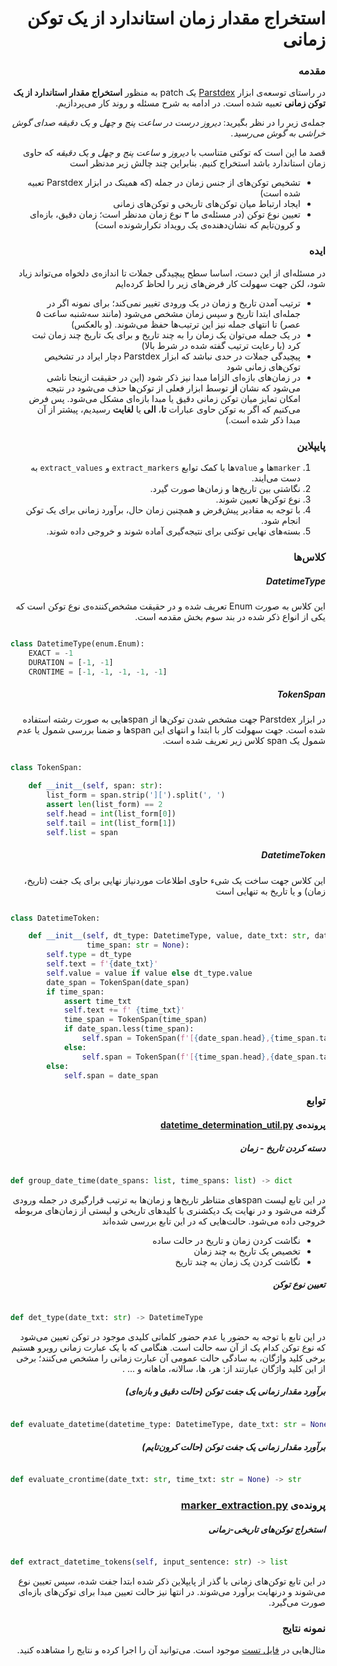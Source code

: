 <div dir='rtl' text-align='justify'>

استخراج مقدار زمان استاندارد از یک توکن زمانی
=============================================

### مقدمه

در راستای توسعه‌ی ابزار [Parstdex](https://github.com/kargaranamir/parstdex) یک patch به منظور **استخراج مقدار استاندارد از یک توکن زمانی** تعبیه شده است. در ادامه به شرح مسئله و روند کار می‌پردازیم.

جمله‌ی زیر را در نظر بگیرید:
*دیروز درست در ساعت پنج و چهل و یک دقیقه صدای گوش خراشی به گوش می‌رسید.*

قصد ما این است که توکنی متناسب با *دیروز* و *ساعت پنج و چهل و یک دقیقه* که حاوی زمان استاندارد باشد استخراج کنیم. بنابراین چند چالش زیر مدنظر است

- تشخیص توکن‌های از جنس زمان در جمله (که همینک در ابزار Parstdex تعبیه شده است)
- ایجاد ارتباط میان توکن‌های تاریخی و توکن‌های زمانی
- تعیین نوع توکن (در مسئله‌ی ما ۳ نوع زمان مدنظر است؛ زمان دقیق، بازه‌ای و کرون‌تایم که نشان‌دهنده‌ی یک رویداد تکرارشونده است)

### ایده

در مسئله‌ای از این دست، اساسا سطح پیچیدگی جملات تا اندازه‌ی دلخواه می‌تواند زیاد شود، لکن جهت سهولت کار فرض‌های زیر را لحاظ کرده‌ایم

- ترتیب آمدن تاریخ و زمان در یک ورودی تغییر نمی‌کند؛ برای نمونه اگر در جمله‌ای ابتدا تاریخ و سپس زمان مشخص می‌شود (مانند سه‌شنبه ساعت ۵ عصر) تا انتهای جمله نیز این ترتیب‌ها حفظ می‌شوند. (و بالعکس)
- در یک جمله می‌توان یک زمان را به چند تاریخ و برای یک تاریخ چند زمان ثبت کرد (با رعایت ترتیب گفته شده در شرط بالا)
- پیچیدگی جملات در حدی نباشد که ابزار Parstdex دچار ایراد در تشخیص توکن‌های زمانی شود
- در زمان‌های بازه‌ای الزاما مبدا نیز ذکر شود (این در حقیقت ازینجا ناشی می‌شود که نشان **از** توسط ابزار فعلی از توکن‌ها حذف می‌شود در نتیجه امکان تمایز میان توکن زمانی دقیق یا مبدا بازه‌ای مشکل می‌شود. پس فرض می‌کنیم که اگر به توکن حاوی عبارات **تا**، **الی** یا **لغایت** رسیدیم، پیشتر از آن مبدا ذکر شده است.)

### پایپلاین

1. `marker`ها و `value`ها با کمک توابع `extract_markers` و `extract_values` به دست می‌ایند.
2. نگاشتی بین تاریخ‌ها و زمان‌ها صورت گیرد.
3. نوع توکن‌ها تعیین شوند.
4. با توجه به مقادیر پیش‌فرض و همچنین زمان حال، برآورد زمانی برای یک توکن انجام شود.
5. بسته‌های نهایی توکنی برای نتیجه‌گیری آماده‌ شوند و خروجی داده شوند.

### کلاس‌ها

##### DatetimeType

این کلاس به صورت Enum تعریف شده و در حقیقت مشخص‌کننده‌ی نوع توکن است که یکی از انواع ذکر شده در بند سوم بخش مقدمه است.

<div dir="ltr">

```python

class DatetimeType(enum.Enum):
    EXACT = -1
    DURATION = [-1, -1]
    CRONTIME = [-1, -1, -1, -1, -1]

```

</div>

##### TokenSpan

در ابزار Parstdex جهت مشخص شدن توکن‌ها از spanهایی به صورت رشته استفاده شده است. جهت سهولت کار با ابتدا و انتهای این spanها و ضمنا بررسی شمول یا عدم شمول یک span کلاس زیر تعریف شده است.

<div dir='ltr'>

```python

class TokenSpan:

    def __init__(self, span: str):
        list_form = span.strip('][').split(', ')
        assert len(list_form) == 2
        self.head = int(list_form[0])
        self.tail = int(list_form[1])
        self.list = span

```

</div>

##### DatetimeToken

این کلاس جهت ساخت یک شیء حاوی اطلاعات موردنیاز نهایی برای یک جفت (تاریخ، زمان) و یا تاریخ به تنهایی است

<div dir='ltr'>

```python

class DatetimeToken:

    def __init__(self, dt_type: DatetimeType, value, date_txt: str, date_span: str, time_txt: str = None,
                 time_span: str = None):
        self.type = dt_type
        self.text = f'{date_txt}'
        self.value = value if value else dt_type.value
        date_span = TokenSpan(date_span)
        if time_span:
            assert time_txt
            self.text += f' {time_txt}'
            time_span = TokenSpan(time_span)
            if date_span.less(time_span):
                self.span = TokenSpan(f'[{date_span.head},{time_span.tail}]')
            else:
                self.span = TokenSpan(f'[{time_span.head},{date_span.tail}]')
        else:
            self.span = date_span

```

</div>

### توابع

#### پرونده‌ی [datetime_determination_util.py](parstdex/datetime_determination_util.py)


##### دسته کردن تاریخ - زمان

<div dir='ltr'>

```python

def group_date_time(date_spans: list, time_spans: list) -> dict

```

</div>

در این تابع لیست spanهای متناظر تاریخ‌ها و زمان‌ها به ترتیب قرارگیری در جمله ورودی گرفته می‌شود و در نهایت یک دیکشنری با کلید‌های تاریخی و لیستی از زمان‌های مربوطه خروجی داده می‌شود. حالت‌هایی که در این تابع بررسی شده‌اند
- نگاشت کردن زمان و تاریخ در حالت ساده
- تخصیص یک تاریخ به چند زمان
- نگاشت کردن یک زمان به چند تاریخ


##### تعیین نوع توکن

<div dir='ltr'>

```python

def det_type(date_txt: str) -> DatetimeType

```

</div>

در این تابع با توجه به حضور یا عدم حضور کلماتی کلیدی موجود در توکن تعیین می‌شود که نوع توکن کدام یک از آن سه حالت است. هنگامی که با یک عبارت زمانی روبرو هستیم برخی کلید واژگان، به سادگی حالت عمومی آن عبارت زمانی را مشخص می‌کنند؛ برخی از این کلید واژگان عبارتند از: هر، ها، سالانه، ماهانه و ... . 

##### برآورد مقدار زمانی یک جفت توکن (حالت دقیق و بازه‌ای)

<div dir='ltr'>

```python

def evaluate_datetime(datetime_type: DatetimeType, date_txt: str = None, time_txt: str = None, date_start: str = None)

```

</div>


##### برآورد مقدار زمانی یک جفت توکن (حالت کرون‌تایم) 


<div dir='ltr'>


```python

def evaluate_crontime(date_txt: str, time_txt: str = None) -> str

```

</div>

### پرونده‌ی [marker_extraction.py](parstdex/marker_extractor.py)

##### استخراج توکن‌های تاریخی-زمانی

<div dir='ltr'>

```python

def extract_datetime_tokens(self, input_sentence: str) -> list

```

</div>

در این تابع توکن‌های زمانی با گذر از پایپلاین ذکر شده ابتدا جفت شده، سپس تعیین نوع می‌شوند و درنهایت برآورد می‌شوند. در انتها نیز حالت تعیین مبدا برای توکن‌های بازه‌ای صورت می‌گیرد.

### نمونه نتایج

مثال‌هایی در [فایل تست](Test.py) موجود است. می‌توانید آن را اجرا کرده و نتایج را مشاهده کنید.

</div>